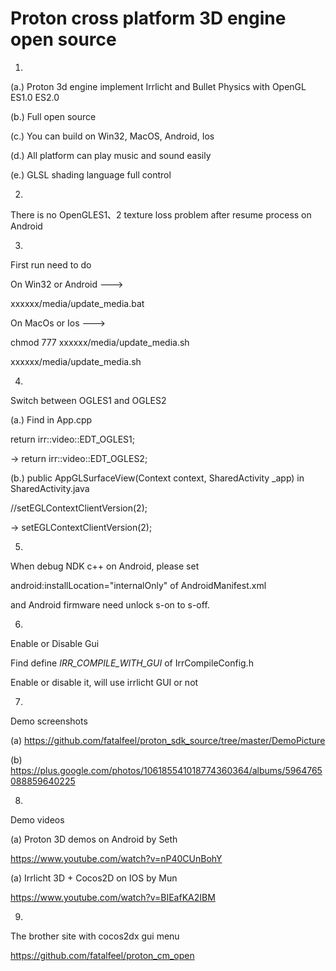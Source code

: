 Proton cross platform 3D engine open source
=================
1.

(a.)
Proton 3d engine implement Irrlicht and Bullet Physics with OpenGL ES1.0 ES2.0

(b.)
Full open source

(c.)
You can build on Win32, MacOS, Android, Ios

(d.)
All platform can play music and sound easily

(e.)
GLSL shading language full control

2.

There is no OpenGLES1、2 texture loss problem after resume process on Android

3.
First run need to do

On Win32 or Android --->

xxxxxx/media/update_media.bat

On MacOs or Ios --->

chmod 777 xxxxxx/media/update_media.sh

xxxxxx/media/update_media.sh

4.
Switch between OGLES1 and OGLES2

(a.) Find in App.cpp

return irr::video::EDT_OGLES1;

-> return irr::video::EDT_OGLES2;

(b.) public AppGLSurfaceView(Context context, SharedActivity _app) in SharedActivity.java

//setEGLContextClientVersion(2); 

-> setEGLContextClientVersion(2);

5.
When debug NDK c++ on Android, please set

android:installLocation="internalOnly" of AndroidManifest.xml

and Android firmware need unlock s-on to s-off.

6.
Enable or Disable Gui

Find define _IRR_COMPILE_WITH_GUI_ of IrrCompileConfig.h

Enable or disable it, will use irrlicht GUI or not

7.
Demo screenshots

(a) https://github.com/fatalfeel/proton_sdk_source/tree/master/DemoPicture

(b) https://plus.google.com/photos/106185541018774360364/albums/5964765088859640225

8.
Demo videos

(a) Proton 3D demos on Android by Seth

https://www.youtube.com/watch?v=nP40CUnBohY

(a) Irrlicht 3D + Cocos2D on IOS by Mun

https://www.youtube.com/watch?v=BIEafKA2IBM

9.
The brother site with cocos2dx gui menu

https://github.com/fatalfeel/proton_cm_open